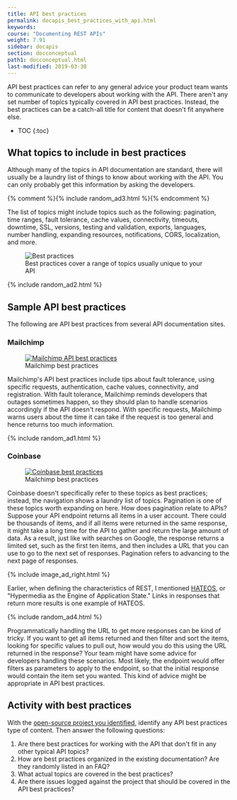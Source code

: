 ```yaml
---
title: API best practices
permalink: docapis_best_practices_with_api.html
keywords:
course: "Documenting REST APIs"
weight: 7.91
sidebar: docapis
section: docconceptual
path1: docconceptual.html
last-modified: 2019-03-30
---
```


API best practices can refer to any general advice your product team wants to communicate to developers about working with the API. There aren't any set number of topics typically covered in API best practices. Instead, the best practices can be a catch-all title for content that doesn't fit anywhere else.

* TOC
{:toc}

## What topics to include in best practices

Although many of the topics in API documentation are standard, there will usually be a laundry list of things to know about working with the API. You can only probably get this information by asking the developers.

{% comment %}{% include random_ad3.html %}{% endcomment %}

The list of topics might include topics such as the following: pagination, time ranges, fault tolerance, cache values, connectivity, timeouts, downtime, SSL, versions, testing and validation, exports, languages, number handling, expanding resources, notifications, CORS, localization, and more.

<figure><img class="docimage medium border" src="{{site.media}}/{% if site.format == "kindle" %}nonref_bestpractices.png{% else %}nonref_bestpractices.svg{% endif %}" alt="Best practices" /><figcaption>Best practices cover a range of topics usually unique to your API</figcaption></figure>

{% include random_ad2.html %}

## Sample API best practices

The following are API best practices from several API documentation sites.

### Mailchimp

<figure><a target="_blank" class="noExtIcon" href="http://developer.mailchimp.com/documentation/mailchimp/guides/mailchimp-api-best-practices/"><img class="docimage" src="{{site.media}}/bestpractices_mailchimp.png" alt="Mailchimp API best practices" /></a><figcaption>Mailchimp best practices</figcaption></figure>

Mailchimp's API best practices include tips about fault tolerance, using specific requests, authentication, cache values, connectivity, and registration. With fault tolerance, Mailchimp reminds developers that outages sometimes happen, so they should plan to handle scenarios accordingly if the API doesn't respond. With specific requests, Mailchimp warns users about the time it can take if the request is too general and hence returns too much information.

{% include random_ad1.html %}

### Coinbase

<figure><a target="_blank" class="noExtIcon" href="https://developers.coinbase.com/api/v2#pagination"><img class="docimage" src="{{site.media}}/bestpractices_coinbase.png" alt="Coinbase best practices" /></a><figcaption>Mailchimp best practices</figcaption></figure>

Coinbase doesn't specifically refer to these topics as best practices; instead, the navigation shows a laundry list of topics. Pagination is one of these topics worth expanding on here. How does pagination relate to APIs? Suppose your API endpoint returns all items in a user account. There could be thousands of items, and if all items were returned in the same response, it might take a long time for the API to gather and return the large amount of data. As a result, just like with searches on Google, the response returns a limited set, such as the first ten items, and then includes a URL that you can use to go to the next set of responses. Pagination refers to advancing to the next page of responses.

{% include image_ad_right.html %}

Earlier, when defining the characteristics of REST, I mentioned [HATEOS](docapis_what_is_a_rest_api.html#stateless_and_cacheable), or "Hypermedia as the Engine of Application State." Links in responses that return more results is one example of HATEOS.

{% include random_ad4.html %}

Programmatically handling the URL to get more responses can be kind of tricky. If you want to get all items returned and then filter and sort the items, looking for specific values to pull out, how would you do this using the URL returned in the response? Your team might have some advice for developers handling these scenarios. Most likely, the endpoint would offer filters as parameters to apply to the endpoint, so that the initial response would contain the item set you wanted. This kind of advice might be appropriate in API best practices.

## <i class="fa fa-user-circle"></i> Activity with best practices

With the [open-source project you identified](docapis_find_open_source_project.html), identify any API best practices type of content. Then answer the following questions:

1. Are there best practices for working with the API that don't fit in any other typical API topics?
2. How are best practices organized in the existing documentation? Are they randomly listed in an FAQ?
3. What actual topics are covered in the best practices?
4. Are there issues logged against the project that should be covered in the API best practices?
